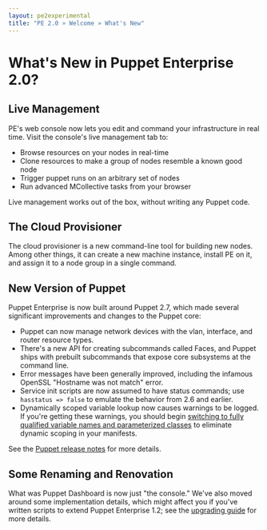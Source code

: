 ```yaml
---
layout: pe2experimental
title: "PE 2.0 » Welcome » What's New"
---
```



What's New in Puppet Enterprise 2.0?
========

Live Management
-----

PE's web console now lets you edit and command your infrastructure in real time. Visit the console's live management tab to:

* Browse resources on your nodes in real-time
* Clone resources to make a group of nodes resemble a known good node
* Trigger puppet runs on an arbitrary set of nodes
* Run advanced MCollective tasks from your browser

Live management works out of the box, without writing any Puppet code.

<!-- TODO add a screenshot -->

The Cloud Provisioner
-----

The cloud provisioner is a new command-line tool for building new nodes. Among other things, it can create a new machine instance, install PE on it, and assign it to a node group in a single command.

New Version of Puppet
-----

Puppet Enterprise is now built around Puppet 2.7, which made several significant improvements and changes to the Puppet core:

* Puppet can now manage network devices with the vlan, interface, and router resource types. 
* There's a new API for creating subcommands called Faces, and Puppet ships with prebuilt subcommands that expose core subsystems at the command line.
* Error messages have been generally improved, including the infamous OpenSSL "Hostname was not match" error.
* Service init scripts are now assumed to have status commands; use `hasstatus => false` to emulate the behavior from 2.6 and earlier.
* Dynamically scoped variable lookup now causes warnings to be logged. If you're getting these warnings, you should begin [switching to fully qualified variable names and parameterized classes](/guides/scope_and_puppet.html) to eliminate dynamic scoping in your manifests.

See the [Puppet release notes][releasenotes] for more details.

[releasenotes]: http://projects.puppetlabs.com/projects/puppet/wiki/Release_Notes


Some Renaming and Renovation
-----

What was Puppet Dashboard is now just "the console." We've also moved around some implementation details, which might affect you if you've written scripts to extend Puppet Enterprise 1.2; see the [upgrading guide](./install_upgrading.html) for more details. 

